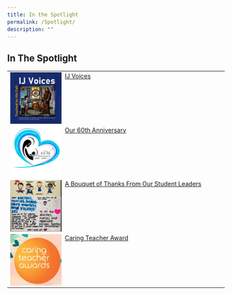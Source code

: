 ```yaml
---
title: In the Spotlight
permalink: /Spotlight/
description: ""
---
```

## In The Spotlight



|                                              |                                              |
|----------------------------------------------|----------------------------------------------|
| <img style="width: 25%;" src="/images/IJ%20Voices.png" align="left">&nbsp; [IJ Voices](/Spotlight/IJ-VOICES)                              | |
| <img style="width: 25%;" src="/images/60thAnniversary.png" align="left">&nbsp;    [Our 60th Anniversary](https://staging.d1qu38ykr1wc9w.amplifyapp.com/school-experience/60th-Anniversary/)                         |
| <img style="width: 25%;" src="/images/Bounquet.jpeg" align="left">&nbsp; [A Bouquet of Thanks From Our Student Leaders](/Spotlight/Bonquet/) |
| <img style="width: 25%;" src="/images/caring%20teacher.png" align="left">&nbsp; [Caring Teacher Award](/Spotlight/cta/) |


